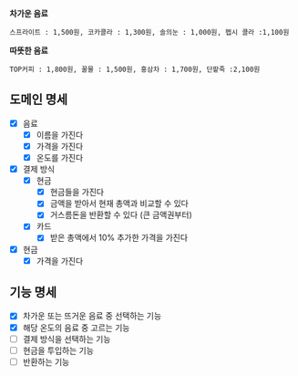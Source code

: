 **차가운 음료**

```
스프라이트 : 1,500원, 코카콜라 : 1,300원, 솔의눈 : 1,000원, 펩시 콜라 :1,100원
```

**따뜻한 음료**

```
TOP커피 : 1,800원, 꿀물 : 1,500원, 홍삼차 : 1,700원, 단팥죽 :2,100원
```

## 도메인 명세

- [x] 음료
    - [x] 이름을 가진다
    - [x] 가격을 가진다
    - [x] 온도를 가진다
- [x] 결제 방식
    - [x] 현금
        - [x] 현금들을 가진다
        - [x] 금액을 받아서 현재 총액과 비교할 수 있다
        - [x] 거스름돈을 반환할 수 있다 (큰 금액권부터)
    - [x] 카드
        - [x] 받은 총액에서 10% 추가한 가격을 가진다
- [x] 현금
    - [x] 가격을 가진다

## 기능 명세

- [x] 차가운 또는 뜨거운 음료 중 선택하는 기능
- [x] 해당 온도의 음료 중 고르는 기능
- [ ] 결제 방식을 선택하는 기능
- [ ] 현금을 투입하는 기능
- [ ] 반환하는 기능
